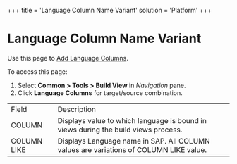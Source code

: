 +++
title = 'Language Column Name Variant'
solution = 'Platform'
+++

# Language Column Name Variant

<div class="use">

Use this page to [Add Language
Columns](../Use_Cases/Build_Views.htm#Add_Language_Columns).

</div>

To access this page:

1.  Select <span style="font-weight: bold;">Common \> Tools \> Build
    View</span> in <span style="font-style: italic;">Navigation</span>
    pane.
2.  Click <span style="font-weight: bold;">Language Columns</span> for
    target/source
combination.

|             |                                                                                       |
| ----------- | ------------------------------------------------------------------------------------- |
| Field       | Description                                                                           |
| COLUMN      | Displays value to which language is bound in views during the build views process.    |
| COLUMN LIKE | Displays Language name in SAP. All COLUMN values are variations of COLUMN LIKE value. |
